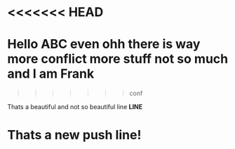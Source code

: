 <<<<<<< HEAD
=======
# Hello ABC even  ohh there is  way more conflict more stuff not so much and I am Frank
>>>>>>> conf


Thats a beautiful and not so beautiful line **LINE**


# Thats a new push line!
